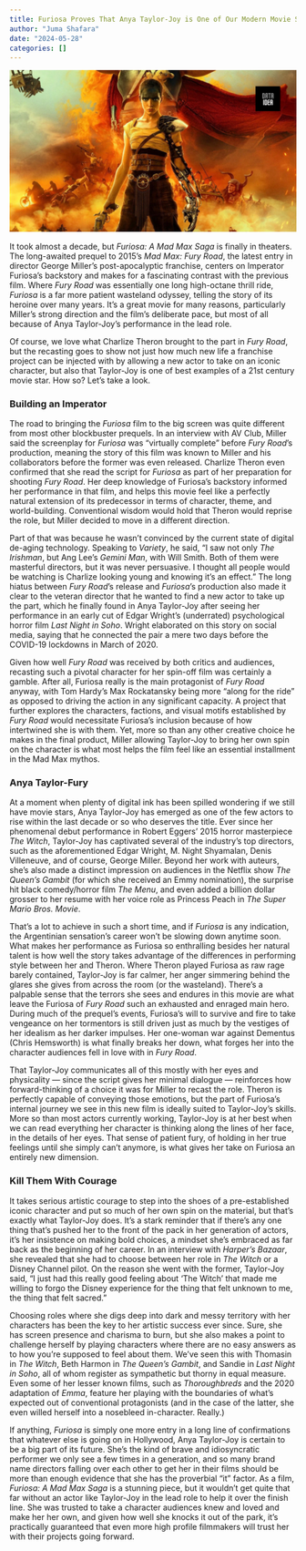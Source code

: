 ```yaml
---
title: Furiosa Proves That Anya Taylor-Joy is One of Our Modern Movie Stars
author: "Juma Shafara"
date: "2024-05-28"
categories: []
---
```


![IMDb](thumbnail.png)

It took almost a decade, but _Furiosa: A Mad Max Saga_ is finally in theaters. The long-awaited prequel to 2015’s _Mad Max: Fury Road_, the latest entry in director George Miller’s post-apocalyptic franchise, centers on Imperator Furiosa’s backstory and makes for a fascinating contrast with the previous film. Where _Fury Road_ was essentially one long high-octane thrill ride, _Furiosa_ is a far more patient wasteland odyssey, telling the story of its heroine over many years. It’s a great movie for many reasons, particularly Miller’s strong direction and the film’s deliberate pace, but most of all because of Anya Taylor-Joy’s performance in the lead role.

Of course, we love what Charlize Theron brought to the part in _Fury Road_, but the recasting goes to show not just how much new life a franchise project can be injected with by allowing a new actor to take on an iconic character, but also that Taylor-Joy is one of best examples of a 21st century movie star. How so? Let’s take a look.

<script async src="https://pagead2.googlesyndication.com/pagead/js/adsbygoogle.js?client=ca-pub-8076040302380238"
     crossorigin="anonymous"></script>

<ins class="adsbygoogle"
     style="display:block; text-align:center;"
     data-ad-layout="in-article"
     data-ad-format="fluid"
     data-ad-client="ca-pub-8076040302380238"
     data-ad-slot="8693891310"></ins>

<script>
     (adsbygoogle = window.adsbygoogle || []).push({});
</script>

### Building an Imperator

The road to bringing the _Furiosa_ film to the big screen was quite different from most other blockbuster prequels. In an interview with AV Club, Miller said the screenplay for _Furiosa_ was “virtually complete” before _Fury Road_’s production, meaning the story of this film was known to Miller and his collaborators before the former was even released. Charlize Theron even confirmed that she read the script for _Furiosa_ as part of her preparation for shooting _Fury Road_. Her deep knowledge of Furiosa’s backstory informed her performance in that film, and helps this movie feel like a perfectly natural extension of its predecessor in terms of character, theme, and world-building. Conventional wisdom would hold that Theron would reprise the role, but Miller decided to move in a different direction.

Part of that was because he wasn’t convinced by the current state of digital de-aging technology. Speaking to _Variety_, he said, “I saw not only _The Irishman_, but Ang Lee’s _Gemini Man_, with Will Smith. Both of them were masterful directors, but it was never persuasive. I thought all people would be watching is Charlize looking young and knowing it’s an effect.” The long hiatus between _Fury Road_’s release and _Furiosa_’s production also made it clear to the veteran director that he wanted to find a new actor to take up the part, which he finally found in Anya Taylor-Joy after seeing her performance in an early cut of Edgar Wright’s (underrated) psychological horror film _Last Night in Soho_. Wright elaborated on this story on social media, saying that he connected the pair a mere two days before the COVID-19 lockdowns in March of 2020.

Given how well _Fury Road_ was received by both critics and audiences, recasting such a pivotal character for her spin-off film was certainly a gamble. After all, Furiosa really is the main protagonist of _Fury Road_ anyway, with Tom Hardy’s Max Rockatansky being more “along for the ride” as opposed to driving the action in any significant capacity. A project that further explores the characters, factions, and visual motifs established by _Fury Road_ would necessitate Furiosa’s inclusion because of how intertwined she is with them. Yet, more so than any other creative choice he makes in the final product, Miller allowing Taylor-Joy to bring her own spin on the character is what most helps the film feel like an essential installment in the Mad Max mythos.

<script async src="https://pagead2.googlesyndication.com/pagead/js/adsbygoogle.js?client=ca-pub-8076040302380238"
     crossorigin="anonymous"></script>

<ins class="adsbygoogle"
     style="display:block; text-align:center;"
     data-ad-layout="in-article"
     data-ad-format="fluid"
     data-ad-client="ca-pub-8076040302380238"
     data-ad-slot="8693891310"></ins>

<script>
     (adsbygoogle = window.adsbygoogle || []).push({});
</script>

### Anya Taylor-Fury

At a moment when plenty of digital ink has been spilled wondering if we still have movie stars, Anya Taylor-Joy has emerged as one of the few actors to rise within the last decade or so who deserves the title. Ever since her phenomenal debut performance in Robert Eggers’ 2015 horror masterpiece _The Witch_, Taylor-Joy has captivated several of the industry’s top directors, such as the aforementioned Edgar Wright, M. Night Shyamalan, Denis Villeneuve, and of course, George Miller. Beyond her work with auteurs, she’s also made a distinct impression on audiences in the Netflix show _The Queen’s Gambit_ (for which she received an Emmy nomination), the surprise hit black comedy/horror film _The Menu_, and even added a billion dollar grosser to her resume with her voice role as Princess Peach in _The Super Mario Bros. Movie_.

That’s a lot to achieve in such a short time, and if _Furiosa_ is any indication, the Argentinian sensation’s career won’t be slowing down anytime soon. What makes her performance as Furiosa so enthralling besides her natural talent is how well the story takes advantage of the differences in performing style between her and Theron. Where Theron played Furiosa as raw rage barely contained, Taylor-Joy is far calmer, her anger simmering behind the glares she gives from across the room (or the wasteland). There’s a palpable sense that the terrors she sees and endures in this movie are what leave the Furiosa of _Fury Road_ such an exhausted and enraged main hero. During much of the prequel’s events, Furiosa’s will to survive and fire to take vengeance on her tormentors is still driven just as much by the vestiges of her idealism as her darker impulses. Her one-woman war against Dementus (Chris Hemsworth) is what finally breaks her down, what forges her into the character audiences fell in love with in _Fury Road_.

That Taylor-Joy communicates all of this mostly with her eyes and physicality — since the script gives her minimal dialogue — reinforces how forward-thinking of a choice it was for Miller to recast the role. Theron is perfectly capable of conveying those emotions, but the part of Furiosa’s internal journey we see in this new film is ideally suited to Taylor-Joy’s skills. More so than most actors currently working, Taylor-Joy is at her best when we can read everything her character is thinking along the lines of her face, in the details of her eyes. That sense of patient fury, of holding in her true feelings until she simply can’t anymore, is what gives her take on Furiosa an entirely new dimension.

<script async src="https://pagead2.googlesyndication.com/pagead/js/adsbygoogle.js?client=ca-pub-8076040302380238"
     crossorigin="anonymous"></script>

<ins class="adsbygoogle"
     style="display:block; text-align:center;"
     data-ad-layout="in-article"
     data-ad-format="fluid"
     data-ad-client="ca-pub-8076040302380238"
     data-ad-slot="8693891310"></ins>

<script>
     (adsbygoogle = window.adsbygoogle || []).push({});
</script>

### Kill Them With Courage

It takes serious artistic courage to step into the shoes of a pre-established iconic character and put so much of her own spin on the material, but that’s exactly what Taylor-Joy does. It’s a stark reminder that if there’s any one thing that’s pushed her to the front of the pack in her generation of actors, it’s her insistence on making bold choices, a mindset she’s embraced as far back as the beginning of her career. In an interview with _Harper’s Bazaar_, she revealed that she had to choose between her role in _The Witch_ or a Disney Channel pilot. On the reason she went with the former, Taylor-Joy said, “I just had this really good feeling about ‘The Witch’ that made me willing to forgo the Disney experience for the thing that felt unknown to me, the thing that felt sacred.”

Choosing roles where she digs deep into dark and messy territory with her characters has been the key to her artistic success ever since. Sure, she has screen presence and charisma to burn, but she also makes a point to challenge herself by playing characters where there are no easy answers as to how you’re supposed to feel about them. We’ve seen this with Thomasin in _The Witch_, Beth Harmon in _The Queen’s Gambit_, and Sandie in _Last Night in Soho_, all of whom register as sympathetic but thorny in equal measure. Even some of her lesser known films, such as _Thoroughbreds_ and the 2020 adaptation of _Emma_, feature her playing with the boundaries of what’s expected out of conventional protagonists (and in the case of the latter, she even willed herself into a nosebleed in-character. Really.)

If anything, _Furiosa_ is simply one more entry in a long line of confirmations that whatever else is going on in Hollywood, Anya Taylor-Joy is certain to be a big part of its future. She’s the kind of brave and idiosyncratic performer we only see a few times in a generation, and so many brand name directors falling over each other to get her in their films should be more than enough evidence that she has the proverbial “it” factor. As a film, _Furiosa: A Mad Max Saga_ is a stunning piece, but it wouldn’t get quite that far without an actor like Taylor-Joy in the lead role to help it over the finish line. She was trusted to take a character audiences knew and loved and make her her own, and given how well she knocks it out of the park, it’s practically guaranteed that even more high profile filmmakers will trust her with their projects going forward.

<script async src="https://pagead2.googlesyndication.com/pagead/js/adsbygoogle.js?client=ca-pub-8076040302380238"
     crossorigin="anonymous"></script>

<ins class="adsbygoogle"
     style="display:block; text-align:center;"
     data-ad-layout="in-article"
     data-ad-format="fluid"
     data-ad-client="ca-pub-8076040302380238"
     data-ad-slot="8693891310"></ins>

<script>
     (adsbygoogle = window.adsbygoogle || []).push({});
</script>

